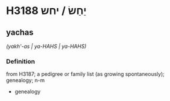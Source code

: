 # H3188 יַחַשׂ / יחש

## yachas

_(yakh'-as | ya-HAHS | ya-HAHS)_

### Definition

from H3187; a pedigree or family list (as growing spontaneously); genealogy; n-m

- genealogy
